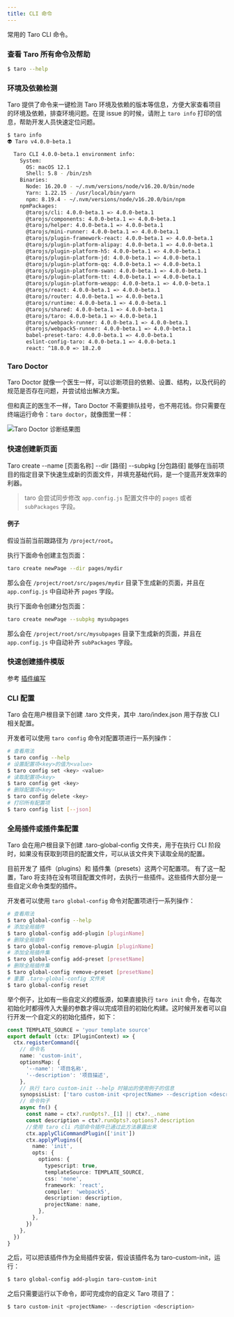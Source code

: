 ```yaml
---
title: CLI 命令
---
```


常用的 Taro CLI 命令。

### 查看 Taro 所有命令及帮助

```bash
$ taro --help
```

### 环境及依赖检测

Taro 提供了命令来一键检测 Taro 环境及依赖的版本等信息，方便大家查看项目的环境及依赖，排查环境问题。在提 issue 的时候，请附上 `taro info` 打印的信息，帮助开发人员快速定位问题。

```bash
$ taro info
👽 Taro v4.0.0-beta.1

  Taro CLI 4.0.0-beta.1 environment info:
    System:
      OS: macOS 12.1
      Shell: 5.8 - /bin/zsh
    Binaries:
      Node: 16.20.0 - ~/.nvm/versions/node/v16.20.0/bin/node
      Yarn: 1.22.15 - /usr/local/bin/yarn
      npm: 8.19.4 - ~/.nvm/versions/node/v16.20.0/bin/npm
    npmPackages:
      @tarojs/cli: 4.0.0-beta.1 => 4.0.0-beta.1
      @tarojs/components: 4.0.0-beta.1 => 4.0.0-beta.1
      @tarojs/helper: 4.0.0-beta.1 => 4.0.0-beta.1
      @tarojs/mini-runner: 4.0.0-beta.1 => 4.0.0-beta.1
      @tarojs/plugin-framework-react: 4.0.0-beta.1 => 4.0.0-beta.1
      @tarojs/plugin-platform-alipay: 4.0.0-beta.1 => 4.0.0-beta.1
      @tarojs/plugin-platform-h5: 4.0.0-beta.1 => 4.0.0-beta.1
      @tarojs/plugin-platform-jd: 4.0.0-beta.1 => 4.0.0-beta.1
      @tarojs/plugin-platform-qq: 4.0.0-beta.1 => 4.0.0-beta.1
      @tarojs/plugin-platform-swan: 4.0.0-beta.1 => 4.0.0-beta.1
      @tarojs/plugin-platform-tt: 4.0.0-beta.1 => 4.0.0-beta.1
      @tarojs/plugin-platform-weapp: 4.0.0-beta.1 => 4.0.0-beta.1
      @tarojs/react: 4.0.0-beta.1 => 4.0.0-beta.1
      @tarojs/router: 4.0.0-beta.1 => 4.0.0-beta.1
      @tarojs/runtime: 4.0.0-beta.1 => 4.0.0-beta.1
      @tarojs/shared: 4.0.0-beta.1 => 4.0.0-beta.1
      @tarojs/taro: 4.0.0-beta.1 => 4.0.0-beta.1
      @tarojs/webpack-runner: 4.0.0-beta.1 => 4.0.0-beta.1
      @tarojs/webpack5-runner: 4.0.0-beta.1 => 4.0.0-beta.1
      babel-preset-taro: 4.0.0-beta.1 => 4.0.0-beta.1
      eslint-config-taro: 4.0.0-beta.1 => 4.0.0-beta.1
      react: ^18.0.0 => 18.2.0

```

### Taro Doctor

Taro Doctor 就像一个医生一样，可以诊断项目的依赖、设置、结构，以及代码的规范是否存在问题，并尝试给出解决方案。

但和真正的医生不一样，Taro Doctor 不需要排队挂号，也不用花钱。你只需要在终端运行命令：`taro doctor`，就像图里一样：

![Taro Doctor 诊断结果图](https://img10.360buyimg.com/ling/jfs/t1/46613/36/5573/202581/5d357d14E6f0df7e1/fc026be7dc69dcf2.png)

### 快速创建新页面

Taro create --name [页面名称] --dir [路径] --subpkg [分包路径]  能够在当前项目的指定目录下快速生成新的页面文件，并填充基础代码，是一个提高开发效率的利器。

> taro 会尝试同步修改 `app.config.js` 配置文件中的 `pages` 或者 `subPackages` 字段。

#### 例子
假设当前当前跟路径为 `/project/root`。

执行下面命令创建主包页面：
```bash
taro create newPage --dir pages/mydir
```
那么会在 `/project/root/src/pages/mydir` 目录下生成新的页面，并且在 `app.config.js` 中自动补齐 `pages` 字段。

执行下面命令创建分包页面：
```bash
taro create newPage --subpkg mysubpages
```
那么会在 `/project/root/src/mysubpages` 目录下生成新的页面，并且在 `app.config.js` 中自动补齐 `subPackages` 字段。

### 快速创建插件模版

参考 [插件编写](./plugin-custom.md)

### CLI 配置

Taro 会在用户根目录下创建 .taro 文件夹，其中 .taro/index.json 用于存放 CLI 相关配置。

开发者可以使用 `taro config` 命令对配置项进行一系列操作：

```bash
# 查看用法
$ taro config --help
# 设置配置项<key>的值为<value>
$ taro config set <key> <value>
# 读取配置项<key>
$ taro config get <key>
# 删除配置项<key>
$ taro config delete <key>
# 打印所有配置项
$ taro config list [--json]
```

### 全局插件或插件集配置

Taro 会在用户根目录下创建 .taro-global-config 文件夹，用于在执行 CLI 阶段时，如果没有获取到项目的配置文件，可以从该文件夹下读取全局的配置。

目前开发了 插件（plugins）和 插件集（presets）这两个可配置项。
有了这一配置，Taro 将支持在没有项目配置文件时，去执行一些插件。这些插件大部分是一些自定义命令类型的插件。

开发者可以使用 `taro global-config` 命令对配置项进行一系列操作：

```bash
# 查看用法
$ taro global-config --help
# 添加全局插件
$ taro global-config add-plugin [pluginName]
# 删除全局插件
$ taro global-config remove-plugin [pluginName]
# 添加全局插件集
$ taro global-config add-preset [presetName]
# 删除全局插件集
$ taro global-config remove-preset [presetName]
# 重置 .taro-global-config 文件夹
$ taro global-config reset
```

举个例子，比如有一些自定义的模版源，如果直接执行 `taro init` 命令，在每次初始化时都得传入大量的参数才得以完成项目的初始化构建。这时候开发者可以自行开发一个自定义的初始化插件，如下：

```typescript
const TEMPLATE_SOURCE = 'your template source'
export default (ctx: IPluginContext) => {
  ctx.registerCommand({
    // 命令名
    name: 'custom-init',
    optionsMap: {
      '--name': '项目名称',
      '--description': '项目描述',
    },
    // 执行 taro custom-init --help 时输出的使用例子的信息
    synopsisList: ['taro custom-init <projectName> --description <description>'],
    // 命令钩子
    async fn() {
      const name = ctx?.runOpts?._[1] || ctx?._.name
      const description = ctx?.runOpts?.options?.description
      //使用 taro cli 内部命令插件已通过此方法暴露出来
      ctx.applyCliCommandPlugin(['init'])
      ctx.applyPlugins({
        name: 'init',
        opts: {
          options: {
            typescript: true,
            templateSource: TEMPLATE_SOURCE,
            css: 'none',
            framework: 'react',
            compiler: 'webpack5',
            description: description,
            projectName: name,
          },
        },
      })
    },
  })
}
```

之后，可以把该插件作为全局插件安装，假设该插件名为 taro-custom-init，运行：

```bash
$ taro global-config add-plugin taro-custom-init
```

之后只需要运行以下命令，即可完成你的自定义 Taro 项目了：

```bash
$ taro custom-init <projectName> --description <description>
```
